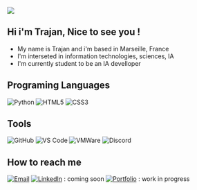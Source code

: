 ![](https://raw.githubusercontent.com/trajan-letrosne/trajan-letrosne/main/digital-art-style-mental-health-day-awareness-illustration.jpg)

## Hi i'm Trajan, Nice to see you !
- My name is Trajan and i'm based in Marseille, France
- I'm interseted in information technologies, sciences, IA 
- I'm currently student to be an IA develloper 

## Programing Languages 
 ![Python](https://img.shields.io/badge/Python-3776AB?style=for-the-badge&logo=python&logoColor=white)
 ![HTML5](https://img.shields.io/badge/HTML5-E34F26?style=for-the-badge&logo=html5&logoColor=white)
 ![CSS3](https://img.shields.io/badge/CSS3-1572B6?style=for-the-badge&logo=css3&logoColor=white)

## Tools
![GitHub](https://img.shields.io/badge/GitHub-purple?style=for-the-badge&logo=github&logoColor=white)
![VS Code](https://img.shields.io/badge/Visual_Studio_Code-0078D4?style=for-the-badge&logo=visual%20studio%20code&logoColor=white)
![VMWare](https://img.shields.io/badge/VMware-orange?style=for-the-badge&logo=VMware&logoColor=white)
![Discord](https://img.shields.io/badge/Discord-5865F2?style=for-the-badge&logo=discord&logoColor=white)

## How to reach me
[![Email](https://img.shields.io/badge/Email-trajan.letrosne@laplateforme.io-red?style=for-the-badge&logo=gmail)](mailto:trajan.letrosne@laplateforme.io)
[![LinkedIn](https://img.shields.io/badge/LinkedIn-blue?style=for-the-badge&logo=linkedin)](https://www.linkedin.com/) : coming soon
[![Portfolio](https://img.shields.io/badge/Portfolio-black?style=for-the-badge&logo=react)](https://github.com/) : work in progress
